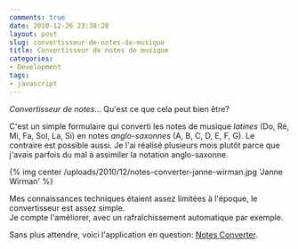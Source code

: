 ```yaml
---
comments: true
date: 2010-12-26 23:38:28
layout: post
slug: convertisseur-de-notes-de-musique
title: Convertisseur de notes de musique
categories:
- Development
tags:
- javascript
---
```


*Convertisseur de notes*... Qu'est ce que cela peut bien être?

C'est un simple formulaire qui converti les notes de musique *latines* (Do, Ré, Mi, Fa, Sol, La, Si) en notes *anglo-saxonnes* (A, B, C, D, E, F, G). Le contraire est possible aussi. Je l'ai réalisé plusieurs mois plutôt parce que j'avais parfois du mal à assimiler la notation anglo-saxonne.

{% img center /uploads/2010/12/notes-converter-janne-wirman.jpg 'Janne Wirman' %}

Mes connaissances techniques étaient assez limitées à l'époque, le convertisseur est assez simple.  
Je compte l'améliorer, avec un rafraîchissement automatique par exemple.

Sans plus attendre, voici l'application en question: [Notes Converter](http://www.dinduks.com/notes-converter/).
